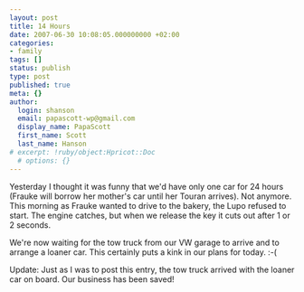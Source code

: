 ```yaml
---
layout: post
title: 14 Hours
date: 2007-06-30 10:08:05.000000000 +02:00
categories:
- family
tags: []
status: publish
type: post
published: true
meta: {}
author:
  login: shanson
  email: papascott-wp@gmail.com
  display_name: PapaScott
  first_name: Scott
  last_name: Hanson
# excerpt: !ruby/object:Hpricot::Doc
  # options: {}
---
```

<p>Yesterday I thought it was funny that we'd have only one car for 24 hours (Frauke will borrow her mother's car until her Touran arrives). Not anymore. This morning as Frauke wanted to drive to the bakery, the Lupo refused to start. The engine catches, but when we release the key it cuts out after 1 or 2 seconds. </p>
<p>We're now waiting for the tow truck from our VW garage to arrive and to arrange a loaner car. This certainly puts a kink in our plans for today. :-(</p>
<p>Update: Just as I was to post this entry, the tow truck arrived with the loaner car on board. Our business has been saved!</p>
